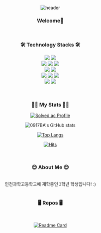<div align="center">
  
![header](https://capsule-render.vercel.app/api?type=waving&fontColor=ffffff&color=0:43C6AC,100:191654&text=Welcome%20to%20woojin029's%20GitHub%20👋&animation=twinkling&fontSize=35&fontAlignY=40&fontAlign=65&height=250)

<h3 align="center"><b>Welcome👋</b></h3>
<br />
<h3 align="center"><b>🛠️ Technology Stacks 🛠️</b></h3>
<p align="center">
  <img src="https://img.shields.io/badge/c++-%2300599C.svg?style=for-the-badge&logo=c%2B%2B&logoColor=white" />
  <img src="https://img.shields.io/badge/python-3670A0?style=for-the-badge&logo=python&logoColor=ffdd54" />
  <br />
  <img src="https://img.shields.io/badge/html5-%23E34F26.svg?style=for-the-badge&logo=html5&logoColor=white" />
  <img src="https://img.shields.io/badge/css3-%231572B6.svg?style=for-the-badge&logo=css3&logoColor=white" />
  <img src="https://img.shields.io/badge/javascript-F7DF1E?style=for-the-badge&logo=javascript&logoColor=black"> 
  <br />
  <img src="https://img.shields.io/badge/react-%2361DAFB.svg?style=for-the-badge&logo=react&logoColor=%2320232a" />
  <img src="https://img.shields.io/badge/node.js-6DA55F?style=for-the-badge&logo=node.js&logoColor=white" />
  <br />
  <img src="https://img.shields.io/badge/express.js-%23404d59.svg?style=for-the-badge&logo=express&logoColor=%2361DAFB" />
  <img src="https://img.shields.io/badge/flask-%23000.svg?style=for-the-badge&logo=flask&logoColor=white" />
  <img src="https://img.shields.io/badge/mysql-4479A1?style=for-the-badge&logo=mysql&logoColor=white"> 
  <br />
  <img src="https://img.shields.io/badge/git-%23F05033.svg?style=for-the-badge&logo=git&logoColor=white" />
  <img src="https://img.shields.io/badge/github-%23121011.svg?style=for-the-badge&logo=github&logoColor=white" />
</p>
<br />
<h3 align="center"><b>👨‍💻 My Stats 👨‍💻</b></h3>
  
[![Solved.ac Profile](http://mazassumnida.wtf/api/v2/generate_badge?boj=0917ba)](https://solved.ac/0917ba/)

![0917BA's GitHub stats](https://github-readme-stats.vercel.app/api?username=0917ba&show_icons=true&theme=transparnet&count_private=true)
  
[![Top Langs](https://github-readme-stats.vercel.app/api/top-langs/?username=0917ba&count_private=true)](https://github.com/0917ba/github-readme-stats)
  
[![Hits](https://hits.seeyoufarm.com/api/count/incr/badge.svg?url=https%3A%2F%2Fgithub.com%2F0917ba&count_bg=%23EDEDED&title_bg=%2343C6AC&icon=github.svg&icon_color=%23E7E7E7&title=visits&edge_flat=false)](https://hits.seeyoufarm.com)
  
<br />
<h3 align="center"><b>😊 About Me 😊</b></h3>
<br />
  <span style="font-family:NanumSquare;">인천과학고등학교에 재학중인 2학년 학생입니다! :)</span>
<br /><br />
  
<h3 align="center"><b>🖥️ Repos 🖥️</b></h3>
<br />
  
[![Readme Card](https://github-readme-stats.vercel.app/api/pin/?username=0917ba&repo=ISHS-Munshulang)](https://github.com/0917ba/ISHS-Munshulang)

</div>
